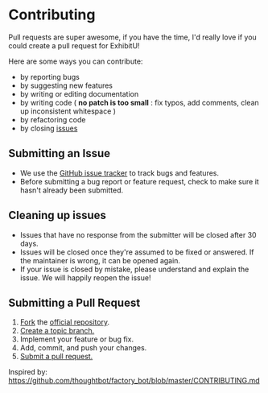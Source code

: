 # Contributing

Pull requests are super awesome, if you have the time, I'd really love if you could create a pull request for ExhibitU!

Here are some ways you can contribute:

*   by reporting bugs
*   by suggesting new features
*   by writing or editing documentation
*   by writing code ( **no patch is too small** : fix typos, add comments, clean up inconsistent whitespace )
*   by refactoring code
*   by closing [issues](https://github.com/christiannicoletti/ExhibitU/issues)

## Submitting an Issue

*   We use the [GitHub issue tracker](https://github.com/christiannicoletti/ExhibitU/issues) to track bugs and features.
*   Before submitting a bug report or feature request, check to make sure it hasn't already been submitted.

## Cleaning up issues

*   Issues that have no response from the submitter will be closed after 30 days.
*   Issues will be closed once they're assumed to be fixed or answered. If the maintainer is wrong, it can be opened again.
*   If your issue is closed by mistake, please understand and explain the issue. We will happily reopen the issue!

## Submitting a Pull Request
1.  [Fork](https://help.github.com/articles/fork-a-repo/) the [official repository](https://github.com/christiannicoletti/ExhibitU).
2.  [Create a topic branch.](https://help.github.com/articles/about-branches/)
3.  Implement your feature or bug fix.
4.  Add, commit, and push your changes.
5.  [Submit a pull request.](https://help.github.com/articles/about-pull-requests/)

Inspired by: https://github.com/thoughtbot/factory_bot/blob/master/CONTRIBUTING.md
